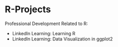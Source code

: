 # R-Projects

Professional Development Related to R:
* LinkedIn Learning: Learning R
* LinkedIn Learning: Data Visualization in ggplot2
